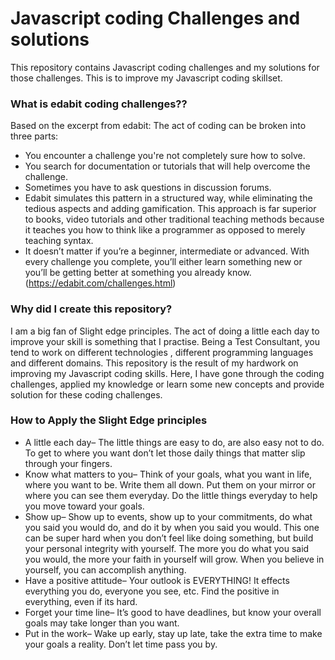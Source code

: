 # Javascript coding Challenges and solutions
This repository contains Javascript coding challenges and my solutions for those challenges.
This is to improve my Javascript coding skillset.

### What is edabit coding challenges??
Based on the excerpt from edabit:
The act of coding can be broken into three parts:
* You encounter a challenge you're not completely sure how to solve.
* You search for documentation or tutorials that will help overcome the challenge.
* Sometimes you have to ask questions in discussion forums.
* Edabit simulates this pattern in a structured way, while eliminating the tedious aspects and adding gamification. This approach is far superior to books, video tutorials and other traditional teaching methods because it teaches you how to think like a programmer as opposed to merely teaching syntax.
* It doesn’t matter if you’re a beginner, intermediate or advanced. With every challenge you complete, you’ll either learn something new or you’ll be getting better at something you already know.
(https://edabit.com/challenges.html) 


### Why did I create this repository?
I am a big fan of Slight edge principles. The act of doing a little each day to improve your skill is something that I practise.
Being a Test Consultant, you tend to work on different technologies , different programming languages and different domains.
This repository is the result of my hardwork on improving my Javascript coding skills.
Here, I have gone through the coding challenges,
applied my knowledge or learn some new concepts and provide solution for these coding challenges.


### How to Apply the Slight Edge principles
* A little each day– The little things are easy to do, are also easy not to do. To get to where you want don’t let those daily things that matter slip through your fingers.
* Know what matters to you– Think of your goals, what you want in life, where you want to be.  Write them all down. Put them on your mirror or where you can see them everyday.  Do the little things everyday to help you move toward your goals.
* Show up–  Show up to events, show up to your commitments, do what you said you would do, and do it by when you said you would.  This one can be super hard when you don’t feel like doing something, but build your personal integrity with yourself.  The more you do what you said you would, the more your faith in yourself will grow.  When you believe in yourself, you can accomplish anything.
* Have a positive attitude– Your outlook is EVERYTHING!  It effects everything you do, everyone you see, etc.  Find the positive in everything, even if its hard.
* Forget your time line–  It’s good to have deadlines, but know your overall goals may take longer than you want.
* Put in the work– Wake up early, stay up late, take the extra time to make your goals a reality. Don’t let time pass you by.
